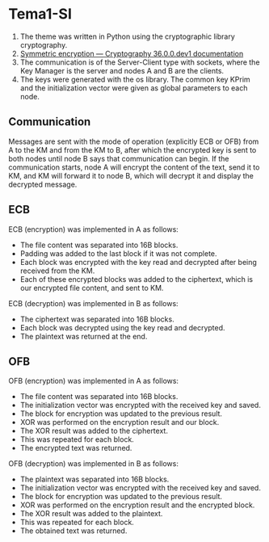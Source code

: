 # Tema1-SI
1.	The theme was written in Python using the cryptographic library cryptography.
2.	[Symmetric encryption — Cryptography 36.0.0.dev1 documentation](https://cryptography.io/en/latest/hazmat/primitives/symmetric-encryption/?highlight=aes)
3.	The communication is of the Server-Client type with sockets, where the Key Manager is the server and nodes A and B are the clients.
4.	The keys were generated with the os library. The common key KPrim and the initialization vector were given as global parameters to each node.
   
## Communication
Messages are sent with the mode of operation (explicitly ECB or OFB) from A to the KM and from the KM to B, after which the encrypted key is sent to both nodes until node B says that communication can begin. If the communication starts, node A will encrypt the content of the text, send it to KM, and KM will forward it to node B, which will decrypt it and display the decrypted message.

## ECB
ECB (encryption) was implemented in A as follows:
- The file content was separated into 16B blocks.
- Padding was added to the last block if it was not complete.
- Each block was encrypted with the key read and decrypted after being received from the KM.
- Each of these encrypted blocks was added to the ciphertext, which is our encrypted file content, and sent to KM.

ECB (decryption) was implemented in B as follows:
- The ciphertext was separated into 16B blocks.
- Each block was decrypted using the key read and decrypted.
- The plaintext was returned at the end.

## OFB
OFB (encryption) was implemented in A as follows:
- The file content was separated into 16B blocks.
- The initialization vector was encrypted with the received key and saved.
- The block for encryption was updated to the previous result.
- XOR was performed on the encryption result and our block.
- The XOR result was added to the ciphertext.
- This was repeated for each block.
- The encrypted text was returned.

OFB (decryption) was implemented in B as follows:
- The plaintext was separated into 16B blocks.
- The initialization vector was encrypted with the received key and saved.
- The block for encryption was updated to the previous result.
- XOR was performed on the encryption result and the encrypted block.
- The XOR result was added to the plaintext.
- This was repeated for each block.
- The obtained text was returned.
